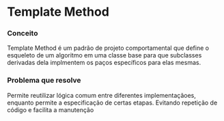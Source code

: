 <h1>Template Method</h1>
<h3>Conceito</h3>
<p>Template Method é um padrão de projeto comportamental que define o esqueleto de um algoritmo em uma 
classe base para que subclasses derivadas dela implmentem os paços específicos para elas mesmas.</p>


<h3>Problema que resolve</h3>
<p>Permite reutilizar lógica comum entre diferentes implementaçãoes, enquanto permite a especificação
de certas etapas. Evitando repetição de código e facilita a manutenção</p>
